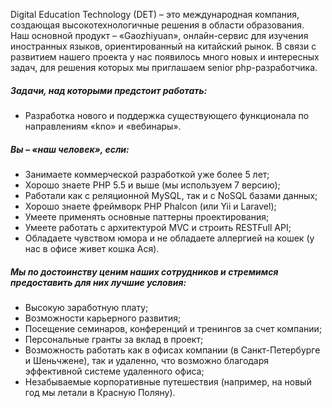Digital Education Technology (DET) – это международная компания, создающая высокотехнологичные решения в области образования.  
Наш основной продукт – «Gaozhiyuan», онлайн-сервис для изучения иностранных языков, ориентированный на китайский рынок.
В связи с развитием нашего проекта у нас появилось много новых и интересных задач, для решения которых мы приглашаем senior php-разработчика.  

##### Задачи, над которыми предстоит работать:  
+ Разработка нового и поддержка существующего функционала по направлениям «kno» и «вебинары». 
 
##### Вы – «наш человек», если:
+ Занимаете коммерческой разработкой уже более 5 лет;  
+ Хорошо знаете PHP 5.5 и выше (мы используем 7 версию);
+ Работали как с реляционной MySQL, так и с NoSQL базами данных;
+ Хорошо знаете фреймворк PHP Phalcon (или Yii и Laravel);
+ Умеете применять основные паттерны проектирования;
+ Умеете работать с архитектурой MVC и строить RESTFull API;
+ Обладаете чувством юмора и не обладаете аллергией на кошек (у нас в офисе живет кошка Ася). 
 
##### Мы по достоинству ценим наших сотрудников и стремимся предоставить для них лучшие условия:  
+ Высокую заработную плату;
+ Возможности карьерного развития;
+ Посещение семинаров, конференций и тренингов за счет компании;
+ Персональные гранты за вклад в проект;
+ Возможность работать как в офисах компании (в Санкт-Петербурге и Шеньчжене), так и удаленно, что возможно благодаря эффективной системе удаленного офиса;
+ Незабываемые корпоративные путешествия (например, на новый год мы летали в Красную Поляну).  